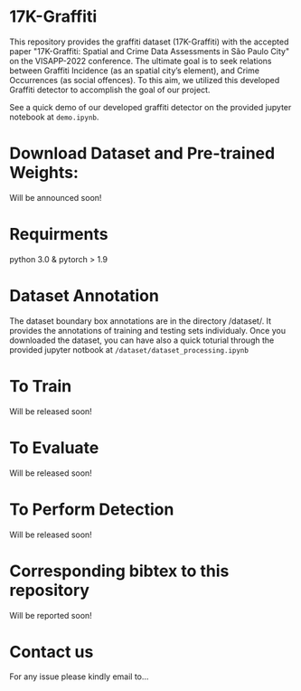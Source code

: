 # 17K-Graffiti
This repository provides the graffiti dataset (17K-Graffiti) with the accepted paper "17K-Graffiti: Spatial and Crime Data Assessments in São Paulo City" on the VISAPP-2022 conference. The ultimate goal is to seek relations between Graffiti Incidence (as an spatial city’s element), and Crime Occurrences (as social offences). To this aim, we utilized this developed Graffiti detector to accomplish the goal of our project. 

See a quick demo of our developed graffiti detector on the provided jupyter notebook at `demo.ipynb`. 

# Download Dataset and Pre-trained Weights:
Will be announced soon!

# Requirments
python 3.0 &
pytorch > 1.9

# Dataset Annotation
The dataset boundary box annotations are in the directory /dataset/. It provides the annotations of training and testing sets individualy. Once you downloaded the dataset, you can have also a quick toturial through the provided jupyter notbook at `/dataset/dataset_processing.ipynb`

# To Train
Will be released soon!

# To Evaluate
Will be released soon!

# To Perform Detection
Will be released soon!

# Corresponding bibtex to this repository
Will be reported soon!

# Contact us
For any issue please kindly email to...
